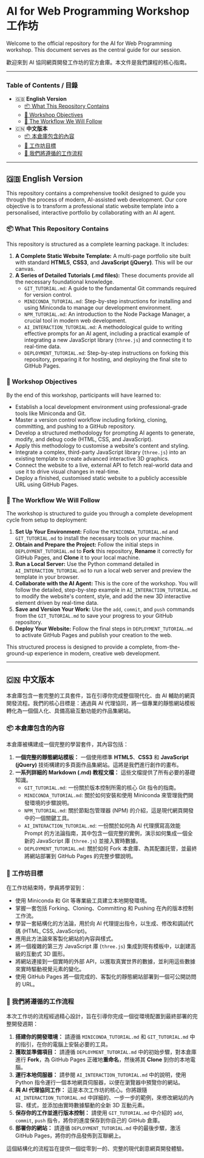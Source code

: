 # AI for Web Programming Workshop 工作坊

Welcome to the official repository for the AI for Web Programming workshop. This document serves as the central guide for our session.

歡迎來到 AI 協同網頁開發工作坊的官方倉庫。本文件是我們課程的核心指南。

---

### **Table of Contents / 目錄**

*   🇬🇧 **English Version**
    *   [📦 What This Repository Contains](#-what-this-repository-contains)
    *   [🎯 Workshop Objectives](#-workshop-objectives)
    *   [🚀 The Workflow We Will Follow](#-the-workflow-we-will-follow)
*   🇨🇳 **中文版本**
    *   [📦 本倉庫包含的內容](#-本倉庫包含的內容)
    *   [🎯 工作坊目標](#-工作坊目標)
    *   [🚀 我們將遵循的工作流程](#-我們將遵循的工作流程)

---

## 🇬🇧 English Version

This repository contains a comprehensive toolkit designed to guide you through the process of modern, AI-assisted web development. Our core objective is to transform a professional static website template into a personalised, interactive portfolio by collaborating with an AI agent.

### 📦 What This Repository Contains

This repository is structured as a complete learning package. It includes:

1.  **A Complete Static Website Template:** A multi-page portfolio site built with standard **HTML5**, **CSS3**, and **JavaScript (jQuery)**. This will be our canvas.
2.  **A Series of Detailed Tutorials (.md files):** These documents provide all the necessary foundational knowledge.
    *   `GIT_TUTORIAL.md`: A guide to the fundamental Git commands required for version control.
    *   `MINICONDA_TUTORIAL.md`: Step-by-step instructions for installing and using Miniconda to manage our development environment.
    *   `NPM_TUTORIAL.md`: An introduction to the Node Package Manager, a crucial tool in modern web development.
    *   `AI_INTERACTION_TUTORIAL.md`: A methodological guide to writing effective prompts for an AI agent, including a practical example of integrating a new JavaScript library (`three.js`) and connecting it to real-time data.
    *   `DEPLOYMENT_TUTORIAL.md`: Step-by-step instructions on forking this repository, preparing it for hosting, and deploying the final site to GitHub Pages.

### 🎯 Workshop Objectives

By the end of this workshop, participants will have learned to:

*   Establish a local development environment using professional-grade tools like Miniconda and Git.
*   Master a version control workflow including forking, cloning, committing, and pushing to a GitHub repository.
*   Develop a structured methodology for prompting AI agents to generate, modify, and debug code (HTML, CSS, and JavaScript).
*   Apply this methodology to customise a website's content and styling.
*   Integrate a complex, third-party JavaScript library (`three.js`) into an existing template to create advanced interactive 3D graphics.
*   Connect the website to a live, external API to fetch real-world data and use it to drive visual changes in real-time.
*   Deploy a finished, customised static website to a publicly accessible URL using GitHub Pages.

### 🚀 The Workflow We Will Follow

The workshop is structured to guide you through a complete development cycle from setup to deployment:

1.  **Set Up Your Environment:** Follow the `MINICONDA_TUTORIAL.md` and `GIT_TUTORIAL.md` to install the necessary tools on your machine.
2.  **Obtain and Prepare the Project:** Follow the initial steps in `DEPLOYMENT_TUTORIAL.md` to **Fork** this repository, **Rename** it correctly for GitHub Pages, and **Clone** it to your local machine.
3.  **Run a Local Server:** Use the Python command detailed in `AI_INTERACTION_TUTORIAL.md` to run a local web server and preview the template in your browser.
4.  **Collaborate with the AI Agent:** This is the core of the workshop. You will follow the detailed, step-by-step example in `AI_INTERACTION_TUTORIAL.md` to modify the website's content, style, and add the new 3D interactive element driven by real-time data.
5.  **Save and Version Your Work:** Use the `add`, `commit`, and `push` commands from the `GIT_TUTORIAL.md` to save your progress to your GitHub repository.
6.  **Deploy Your Website:** Follow the final steps in `DEPLOYMENT_TUTORIAL.md` to activate GitHub Pages and publish your creation to the web.

This structured process is designed to provide a complete, from-the-ground-up experience in modern, creative web development.

---

## 🇨🇳 中文版本

本倉庫包含一套完整的工具套件，旨在引導你完成整個現代化、由 AI 輔助的網頁開發流程。我們的核心目標是：通過與 AI 代理協同，將一個專業的靜態網站模板轉化為一個個人化、具備高級互動功能的作品集網站。

### 📦 本倉庫包含的內容

本倉庫被構建成一個完整的學習套件，其內容包括：

1.  **一個完整的靜態網站模板：** 一個使用標準 **HTML5**、**CSS3** 和 **JavaScript (jQuery)** 技術構建的多頁面作品集網站。這將是我們進行創作的畫布。
2.  **一系列詳細的 Markdown (.md) 教程文檔：** 這些文檔提供了所有必要的基礎知識。
    *   `GIT_TUTORIAL.md`: 一份關於版本控制所需的核心 Git 指令的指南。
    *   `MINICONDA_TUTORIAL.md`: 關於如何安裝和使用 Miniconda 來管理我們開發環境的步驟說明。
    *   `NPM_TUTORIAL.md`: 關於節點包管理器 (NPM) 的介紹，這是現代網頁開發中的一個關鍵工具。
    *   `AI_INTERACTION_TUTORIAL.md`: 一份關於如何為 AI 代理撰寫高效能 Prompt 的方法論指南，其中包含一個完整的實例，演示如何集成一個全新的 JavaScript 庫 (`three.js`) 並接入實時數據。
    *   `DEPLOYMENT_TUTORIAL.md`: 關於如何 Fork 本倉庫、為其配置託管，並最終將網站部署到 GitHub Pages 的完整步驟說明。

### 🎯 工作坊目標

在工作坊結束時，學員將學習到：

*   使用 Miniconda 和 Git 等專業級工具建立本地開發環境。
*   掌握一套包括 Forking、Cloning、Committing 和 Pushing 在內的版本控制工作流。
*   學習一套結構化的方法論，用於向 AI 代理提出指令，以生成、修改和調試代碼 (HTML, CSS, JavaScript)。
*   應用此方法論來客製化網站的內容與樣式。
*   將一個複雜的第三方 JavaScript 庫 (`three.js`) 集成到現有模板中，以創建高級的互動式 3D 圖形。
*   將網站連接到一個實時的外部 API，以獲取真實世界的數據，並利用這些數據來實時驅動視覺元素的變化。
*   使用 GitHub Pages 將一個完成的、客製化的靜態網站部署到一個可公開訪問的 URL。

### 🚀 我們將遵循的工作流程

本次工作坊的流程經過精心設計，旨在引導你完成一個從環境配置到最終部署的完整開發週期：

1.  **搭建你的開發環境：** 請遵循 `MINICONDA_TUTORIAL.md` 和 `GIT_TUTORIAL.md` 中的指引，在你的電腦上安裝必要的工具。
2.  **獲取並準備項目：** 請遵循 `DEPLOYMENT_TUTORIAL.md` 中的初始步驟，對本倉庫進行 **Fork**，為 GitHub Pages 正確地**重命名**，然後將其 **Clone** 到你的本地電腦。
3.  **運行本地伺服器：** 請參閱 `AI_INTERACTION_TUTORIAL.md` 中的說明，使用 Python 指令運行一個本地網頁伺服器，以便在瀏覽器中預覽你的網站。
4.  **與 AI 代理協同工作：** 這是本次工作坊的核心。你將跟隨 `AI_INTERACTION_TUTORIAL.md` 中詳細的、一步一步的範例，來修改網站的內容、樣式，並添加由實時數據驅動的全新 3D 互動元素。
5.  **保存你的工作並進行版本控制：** 請使用 `GIT_TUTORIAL.md` 中介紹的 `add`, `commit`, `push` 指令，將你的進度保存到你自己的 GitHub 倉庫。
6.  **部署你的網站：** 請遵循 `DEPLOYMENT_TUTORIAL.md` 中的最後步驟，激活 GitHub Pages，將你的作品發佈到互聯網上。

這個結構化的流程旨在提供一個從零到一的、完整的現代創意網頁開發體驗。

